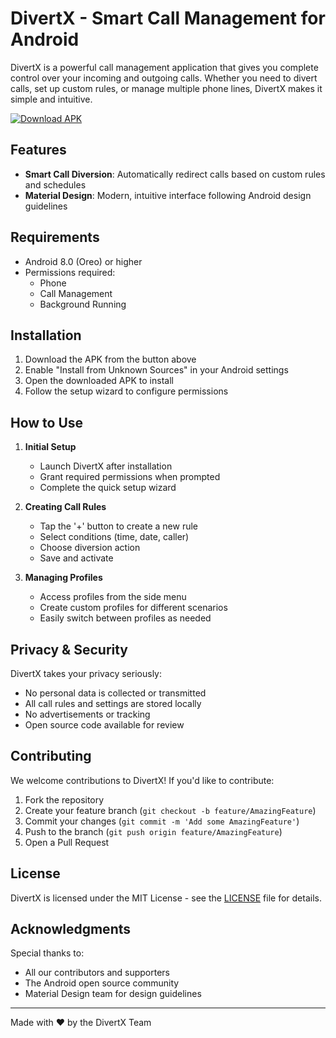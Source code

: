 # DivertX - Smart Call Management for Android

DivertX is a powerful call management application that gives you complete control over your incoming and outgoing calls. Whether you need to divert calls, set up custom rules, or manage multiple phone lines, DivertX makes it simple and intuitive.

[![Download APK](https://img.shields.io/badge/Download-APK-green.svg)](https://github.com/xzunk/DivertXandroid/releases/download/v1.0.0/divertx.apk)

## Features

- **Smart Call Diversion**: Automatically redirect calls based on custom rules and schedules
- **Material Design**: Modern, intuitive interface following Android design guidelines


## Requirements

- Android 8.0 (Oreo) or higher
- Permissions required:
  - Phone
  - Call Management
  - Background Running

## Installation

1. Download the APK from the button above
2. Enable "Install from Unknown Sources" in your Android settings
3. Open the downloaded APK to install
4. Follow the setup wizard to configure permissions

## How to Use

1. **Initial Setup**
   - Launch DivertX after installation
   - Grant required permissions when prompted
   - Complete the quick setup wizard

2. **Creating Call Rules**
   - Tap the '+' button to create a new rule
   - Select conditions (time, date, caller)
   - Choose diversion action
   - Save and activate

3. **Managing Profiles**
   - Access profiles from the side menu
   - Create custom profiles for different scenarios
   - Easily switch between profiles as needed

## Privacy & Security

DivertX takes your privacy seriously:
- No personal data is collected or transmitted
- All call rules and settings are stored locally
- No advertisements or tracking
- Open source code available for review

## Contributing

We welcome contributions to DivertX! If you'd like to contribute:

1. Fork the repository
2. Create your feature branch (`git checkout -b feature/AmazingFeature`)
3. Commit your changes (`git commit -m 'Add some AmazingFeature'`)
4. Push to the branch (`git push origin feature/AmazingFeature`)
5. Open a Pull Request


## License

DivertX is licensed under the MIT License - see the [LICENSE](LICENSE) file for details.

## Acknowledgments

Special thanks to:
- All our contributors and supporters
- The Android open source community
- Material Design team for design guidelines

---
Made with ❤️ by the DivertX Team
